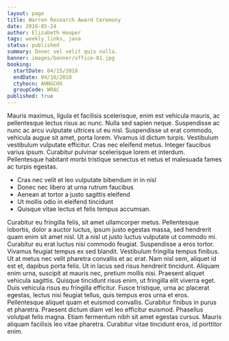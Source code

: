 ```yaml
---
layout: page
title: Warren Research Award Ceremony
date: 2016-05-24
author: Elizabeth Hooper
tags: weekly links, java
status: published
summary: Donec vel velit quis nulla.
banner: images/banner/office-01.jpg
booking:
  startDate: 04/15/2018
  endDate: 04/16/2018
  ctyhocn: AHNGCHX
  groupCode: WRAC
published: true
---
```

Mauris maximus, ligula et facilisis scelerisque, enim est vehicula mauris, ac pellentesque lectus risus ac nunc. Nulla sed sapien neque. Suspendisse ac nunc ac arcu vulputate ultrices ut eu nisl. Suspendisse ut erat commodo, vehicula augue sit amet, porta lorem. Vivamus id dictum turpis. Vestibulum vestibulum vulputate efficitur. Cras nec eleifend metus. Integer faucibus varius ipsum. Curabitur pulvinar scelerisque lorem et interdum. Pellentesque habitant morbi tristique senectus et netus et malesuada fames ac turpis egestas.

* Cras nec velit et leo vulputate bibendum in in nisl
* Donec nec libero at urna rutrum faucibus
* Aenean at tortor a justo sagittis eleifend
* Ut mollis odio in eleifend tincidunt
* Quisque vitae lectus et felis tempus accumsan.

Curabitur eu fringilla felis, sit amet ullamcorper metus. Pellentesque lobortis, dolor a auctor luctus, ipsum justo egestas massa, sed hendrerit quam enim sit amet nisl. Ut a nisl ut justo luctus vulputate ut commodo mi. Curabitur eu erat luctus nisi commodo feugiat. Suspendisse a eros tortor. Vivamus feugiat tempus ex sed blandit. Vestibulum fringilla tempus finibus. Ut at metus nec velit pharetra convallis et ac erat. Nam nisl sem, aliquet id est et, dapibus porta felis. Ut in lacus sed risus hendrerit tincidunt. Aliquam enim urna, suscipit at mauris nec, pretium mollis nisi. Praesent aliquet vehicula sagittis. Quisque tincidunt risus enim, ut fringilla elit viverra eget. Duis vehicula risus eu fringilla efficitur.
Fusce tristique, urna ac placerat egestas, lectus nisi feugiat tellus, quis tempus eros urna et eros. Pellentesque aliquet quam et euismod convallis. Curabitur finibus in purus et pharetra. Praesent dictum diam vel leo efficitur euismod. Phasellus volutpat felis magna. Etiam fermentum nibh sit amet egestas cursus. Mauris aliquam facilisis leo vitae pharetra. Curabitur vitae tincidunt eros, id porttitor enim.
